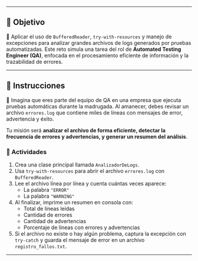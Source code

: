 
---

## 🎯 Objetivo

🧠 Aplicar el uso de `BufferedReader`, `try-with-resources` y manejo de excepciones para analizar grandes archivos de logs generados por pruebas automatizadas. Este reto simula una tarea del rol de **Automated Testing Engineer (QA)**, enfocada en el procesamiento eficiente de información y la trazabilidad de errores.

---

## 📝 Instrucciones

🧪 Imagina que eres parte del equipo de QA en una empresa que ejecuta pruebas automáticas durante la madrugada. Al amanecer, debes revisar un archivo `errores.log` que contiene miles de líneas con mensajes de error, advertencia y éxito.

Tu misión será **analizar el archivo de forma eficiente, detectar la frecuencia de errores y advertencias, y generar un resumen del análisis**.

### 🧩 Actividades

1. Crea una clase principal llamada `AnalizadorDeLogs`.
2. Usa `try-with-resources` para abrir el archivo `errores.log` con `BufferedReader`.
3. Lee el archivo línea por línea y cuenta cuántas veces aparece:
    - La palabra `"ERROR"`
    - La palabra `"WARNING"`
4. Al finalizar, imprime un resumen en consola con:
    - Total de líneas leídas
    - Cantidad de errores
    - Cantidad de advertencias
    - Porcentaje de líneas con errores y advertencias
5. Si el archivo no existe o hay algún problema, captura la excepción con `try-catch` y guarda el mensaje de error en un archivo `registro_fallos.txt`.

---
